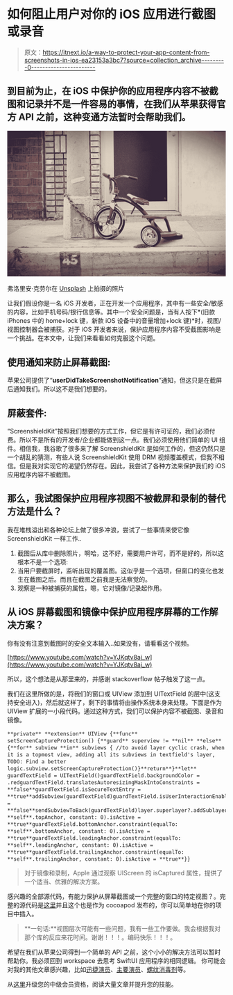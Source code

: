 # 如何阻止用户对你的 iOS 应用进行截图或录音

> 原文：<https://itnext.io/a-way-to-protect-your-app-content-from-screenshots-in-ios-ea23153a3bc7?source=collection_archive---------0----------------------->

## 到目前为止，在 iOS 中保护你的应用程序内容不被截图和记录并不是一件容易的事情，在我们从苹果获得官方 API 之前，这种变通方法暂时会帮助我们。

![](img/c0fb85fb3a1741813b1e2c20ed406c0c.png)

弗洛里安·克劳尔在 [Unsplash](https://unsplash.com?utm_source=medium&utm_medium=referral) 上拍摄的照片

让我们假设你是一名 iOS 开发者，正在开发一个应用程序，其中有一些安全/敏感的内容，比如手机号码/银行信息等。其中一个安全问题是，当有人按下*(旧款 iPhones 中的 home+lock 键，新款 iOS 设备中的音量增加+lock 键)*时，视图/视图控制器会被捕获。对于 iOS 开发者来说，保护应用程序内容不受截图影响是一个挑战。在本文中，让我们来看看如何克服这个问题。

## 使用通知来防止屏幕截图:

苹果公司提供了“**userDidTakeScreenshotNotification**”通知，但这只是在截屏后通知我们。所以这不是我们想要的。

## 屏蔽套件:

“ScreenshieldKit”按照我们想要的方式工作，但它是有许可证的，我们必须付费。所以不是所有的开发者/企业都能做到这一点。我们必须使用他们简单的 UI 组件。相信我，我谷歌了很多来了解 ScreenshieldKit 是如何工作的，但这仍然只是一个胡乱的猜测，有些人说 ScreenshieldKit 使用 DRM 视频覆盖模式，但我不相信。但是我对实现它的渴望仍然存在。因此，我尝试了各种方法来保护我们的 iOS 应用程序内容不被截图。

## 那么，我试图保护应用程序视图不被截屏和录制的替代方法是什么？

我在堆栈溢出和各种论坛上做了很多冲浪，尝试了一些事情来使它像 ScreenshieldKit 一样工作..

1.  截图后从库中删除照片，啊哈，这不好，需要用户许可，而不是好的，所以这根本不是一个选项:
2.  当用户要截屏时，监听出现的覆盖图。这似乎是一个选项，但窗口的变化也发生在截图之后。而且在截图之前我是无法察觉的。
3.  观察是一种被捕获的属性，嗯，它对镜像/记录起作用。

## 从 iOS 屏幕截图和镜像中保护应用程序屏幕的工作解决方案？

你有没有注意到截图时的安全文本输入..如果没有，请看看这个视频。

[https://www.youtube.com/watch?v=YJKqtv8aj_w](https://www.youtube.com/watch?v=YJKqtv8aj_w)

所以，这个想法是从那里来的，并感谢 stackoverflow 帖子触发了这一点。

我们在这里所做的是，将我们的窗口或 UIView 添加到 UITextField 的层中(这支持安全进入)，然后就这样了，剩下的事情将由操作系统本身来处理。下面是作为 UIView 扩展的一小段代码。通过这种方式，我们可以保护内容不被截图、录音和镜像。

```
**private** **extension** UIView {**func** setScreenCaptureProtection() {**guard** superview != **nil** **else** {**for** subview **in** subviews { //to avoid layer cyclic crash, when it is a topmost view, adding all its subviews in textfield's layer, TODO: Find a better logic.subview.setScreenCaptureProtection()}**return**}**let** guardTextField = UITextField()guardTextField.backgroundColor = .redguardTextField.translatesAutoresizingMaskIntoConstraints = **false**guardTextField.isSecureTextEntry = **true**addSubview(guardTextField)guardTextField.isUserInteractionEnabled = **false**sendSubviewToBack(guardTextField)layer.superlayer?.addSublayer(guardTextField.layer)guardTextField.layer.sublayers?.first?.addSublayer(layer)guardTextField.topAnchor.constraint(equalTo: **self**.topAnchor, constant: 0).isActive = **true**guardTextField.bottomAnchor.constraint(equalTo: **self**.bottomAnchor, constant: 0).isActive = **true**guardTextField.leadingAnchor.constraint(equalTo: **self**.leadingAnchor, constant: 0).isActive = **true**guardTextField.trailingAnchor.constraint(equalTo: **self**.trailingAnchor, constant: 0).isActive = **true**}}
```

> 对于镜像和录制，Apple 通过观察 UIScreen 的 isCaptured 属性，提供了一个适当、优雅的解决方案。

感兴趣的全部源代码，有能力保护从屏幕截图或一个完整的窗口的特定视图？。完整的源代码是[这里](https://github.com/devCracker/ScreenGuard-iOS)并且这个也是作为 cocoapod 发布的，你可以简单地在你的项目中插入。

> **一句话:**视图层次可能有一些问题，我有一些工作要做。我会根据我对那个库的反应来花时间。谢谢！！！。编码快乐！！！。

希望在我们从苹果公司得到一个简单的 API 之前，这个小小的解决方法可以暂时帮助你。我必须回到 workspace 去思考 SwiftUI 应用程序的相同逻辑。
你可能会对我的其他文章感兴趣，比如[迅捷演员](https://devcracker.medium.com/swift-actors-e80ff0dc1832)、[主要演员](https://devcracker.medium.com/mainactor-in-swift-detailed-walkthrough-94044c83118b)、[螺纹消毒剂](/thread-sanitizer-in-ios-8438ee3c8c76)等。

从[这里](https://devcracker.medium.com/membership)升级您的中级会员资格，阅读大量文章并提升您的技能。